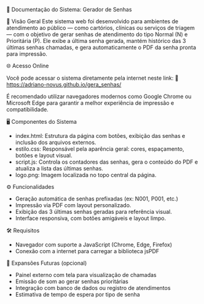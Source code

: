 📄 Documentação do Sistema: Gerador de Senhas

📌 Visão Geral
Este sistema web foi desenvolvido para ambientes de atendimento ao público — como cartórios, clínicas ou serviços de triagem — com o objetivo de gerar senhas de atendimento do tipo Normal (N) e Prioritária (P). Ele exibe a última senha gerada, mantém histórico das 3 últimas senhas chamadas, e gera automaticamente o PDF da senha pronta para impressão.

🌐 Acesso Online

Você pode acessar o sistema diretamente pela internet neste link:
🔗 https://adriano-novus.github.io/gera_senhas/

É recomendado utilizar navegadores modernos como Google Chrome ou Microsoft Edge para garantir a melhor experiência de impressão e compatibilidade.

🖥️ Componentes do Sistema
- index.html: Estrutura da página com botões, exibição das senhas e inclusão dos arquivos externos.
- estilo.css: Responsável pela aparência geral: cores, espaçamento, botões e layout visual.
- script.js: Controla os contadores das senhas, gera o conteúdo do PDF e atualiza a lista das últimas senhas.
- logo.png: Imagem localizada no topo central da página.

⚙️ Funcionalidades
- Geração automática de senhas prefixadas (ex: N001, P001, etc.)
- Impressão via PDF com layout personalizado.
- Exibição das 3 últimas senhas geradas para referência visual.
- Interface responsiva, com botões amigáveis e layout limpo.

🛠️ Requisitos
- Navegador com suporte a JavaScript (Chrome, Edge, Firefox)
- Conexão com a internet para carregar a biblioteca jsPDF

📌 Expansões Futuras (opcional)
- Painel externo com tela para visualização de chamadas
- Emissão de som ao gerar senhas prioritárias
- Integração com banco de dados ou registro de atendimentos
- Estimativa de tempo de espera por tipo de senha

